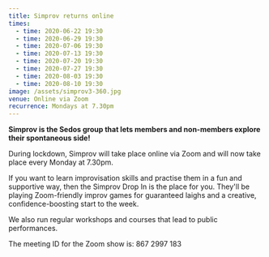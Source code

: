 ```yaml
---
title: Simprov returns online
times:
  - time: 2020-06-22 19:30
  - time: 2020-06-29 19:30
  - time: 2020-07-06 19:30
  - time: 2020-07-13 19:30
  - time: 2020-07-20 19:30
  - time: 2020-07-27 19:30
  - time: 2020-08-03 19:30
  - time: 2020-08-10 19:30
image: /assets/simprov3-360.jpg
venue: Online via Zoom
recurrence: Mondays at 7.30pm
---
```

**Simprov is the Sedos group that lets members and non-members explore their spontaneous side!**

During lockdown, Simprov will take place online via Zoom and will now take place every Monday at 7.30pm.

If you want to learn improvisation skills and practise them in a fun and supportive way, then the Simprov Drop In is the place for you. They'll be playing Zoom-friendly improv games for guaranteed laighs and a creative, confidence-boosting start to the week.

We also run regular workshops and courses that lead to public performances.

The meeting ID for the Zoom show is: 867 2997 183